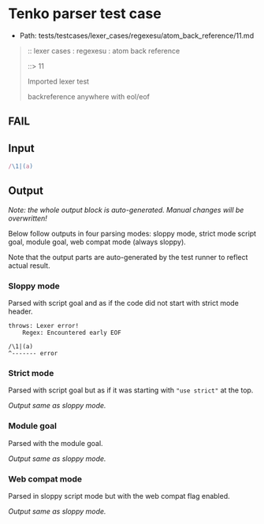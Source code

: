 # Tenko parser test case

- Path: tests/testcases/lexer_cases/regexesu/atom_back_reference/11.md

> :: lexer cases : regexesu : atom back reference
>
> ::> 11
>
> Imported lexer test
>
> backreference anywhere with eol/eof

## FAIL

## Input

`````js
/\1|(a)
`````

## Output

_Note: the whole output block is auto-generated. Manual changes will be overwritten!_

Below follow outputs in four parsing modes: sloppy mode, strict mode script goal, module goal, web compat mode (always sloppy).

Note that the output parts are auto-generated by the test runner to reflect actual result.

### Sloppy mode

Parsed with script goal and as if the code did not start with strict mode header.

`````
throws: Lexer error!
    Regex: Encountered early EOF

/\1|(a)
^------- error
`````

### Strict mode

Parsed with script goal but as if it was starting with `"use strict"` at the top.

_Output same as sloppy mode._

### Module goal

Parsed with the module goal.

_Output same as sloppy mode._

### Web compat mode

Parsed in sloppy script mode but with the web compat flag enabled.

_Output same as sloppy mode._
